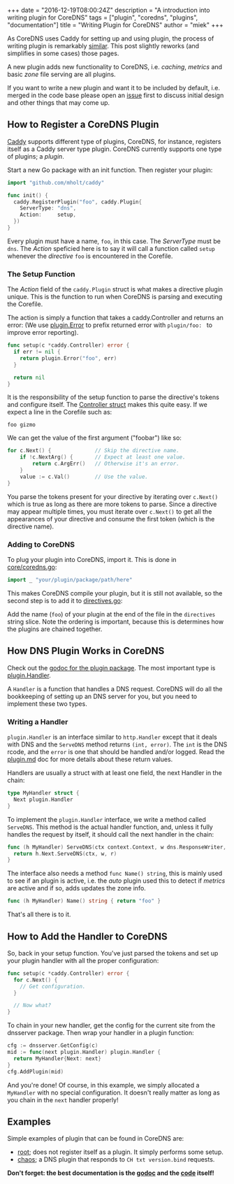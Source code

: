 +++
date = "2016-12-19T08:00:24Z"
description = "A introduction into writing plugin for CoreDNS"
tags = ["plugin", "coredns", "plugins", "documentation"]
title = "Writing Plugin for CoreDNS"
author = "miek"
+++

As CoreDNS uses Caddy for setting up and using plugin, the process of writing plugin is
remarkably [similar](https://github.com/mholt/caddy/wiki/Writing-a-Plugin:-Directives). This post
slightly reworks (and simplifies in some cases) those pages.

A new plugin adds new functionality to CoreDNS, i.e. *caching*, *metrics* and basic *zone* file
serving are all plugins.

If you want to write a new plugin and want it to be included by default, i.e. merged in the code
base please open an [issue](https://github.com/coredns/coredns/issues) first to discuss initial design
and other things that may come up.

## How to Register a CoreDNS Plugin

[Caddy](https://caddyserver.com) supports different type of plugins, CoreDNS, for instance,
registers itself as a Caddy server type plugin. CoreDNS currently supports one type of plugins;
a *plugin*.

Start a new Go package with an init function. Then register your plugin:

```go
import "github.com/mholt/caddy"

func init() {
  caddy.RegisterPlugin("foo", caddy.Plugin{
    ServerType: "dns",
    Action:     setup,
  })
}
```

Every plugin must have a name, `foo`, in this case. The *ServerType* must be `dns`. The *Action*
speficied here is to say it will call a function called `setup` whenever the *directive* `foo` is
encountered in the Corefile.

### The Setup Function

The *Action* field of the `caddy.Plugin` struct is what makes a directive plugin unique. This is the
function to run when CoreDNS is parsing and executing the Corefile.

The action is simply a function that takes a caddy.Controller and returns an error:
(We use [plugin.Error](https://godoc.org/github.com/coredns/coredns/plugin#Error) to prefix
returned error with `plugin/foo: ` to improve error reporting).

``` go
func setup(c *caddy.Controller) error {
  if err != nil {
    return plugin.Error("foo", err)
  }

  return nil
}
```

It is the responsibility of the setup function to parse the directive's tokens and configure itself.
The [Controller struct](https://godoc.org/github.com/mholt/caddy#Controller)
makes this quite easy. If we expect a line in the Corefile such as:

```
foo gizmo
```

We can get the value of the first argument ("foobar") like so:

```go
for c.Next() {              // Skip the directive name.
    if !c.NextArg() {       // Expect at least one value.
        return c.ArgErr()   // Otherwise it's an error.
    }
    value := c.Val()        // Use the value.
}
```
You parse the tokens present for your directive by iterating over `c.Next()` which is true as long
as there are more tokens to parse. Since a directive may appear multiple times, you must iterate
over `c.Next()` to get all the appearances of your directive and consume the first token (which is the
directive name).

### Adding to CoreDNS

To plug your plugin into CoreDNS, import it. This is done in
[core/coredns.go](https://github.com/coredns/coredns/blob/master/core/coredns.go):


```go
import _ "your/plugin/package/path/here"
```

This makes CoreDNS compile your plugin, but it is still not available, so the second step is
to add it to [directives.go](https://github.com/coredns/coredns/blob/master/core/dnsserver/directives.go):

Add the name (`foo`) of your plugin at the end of the file in the `directives` string slice.
Note the ordering is important, because this is determines how the plugins are chained together.

## How DNS Plugin Works in CoreDNS

Check out the [godoc for the plugin
package](http://godoc.org/github.com/coredns/coredns/plugin). The most important type is
[plugin.Handler](https://godoc.org/github.com/coredns/coredns/plugin#Handler).

A `Handler` is a function that handles a DNS request. CoreDNS will do all the bookkeeping of setting
up an DNS server for you, but you need to implement these two types.

### Writing a Handler

`plugin.Handler` is an interface similar to `http.Handler` except that it deals with DNS and the
`ServeDNS` method returns `(int, error)`. The `int` is the DNS rcode, and the `error` is one that
should be handled and/or logged. Read the
[plugin.md](https://github.com/coredns/coredns/blob/master/plugin.md) doc for more details
about these return values.

Handlers are usually a struct with at least one field, the next Handler in the chain:

```go
type MyHandler struct {
  Next plugin.Handler
}
```

To implement the `plugin.Handler` interface, we write a method called `ServeDNS`.
This method is the actual handler function, and, unless it fully handles the request by itself, it
should call the next handler in the chain:

```go
func (h MyHandler) ServeDNS(ctx context.Context, w dns.ResponseWriter, r *dns.Msg) (int, error) {
  return h.Next.ServeDNS(ctx, w, r)
}
```

The interface also needs a method `func Name() string`, this is mainly used to see if an plugin
is active, i.e. the *auto* plugin used this to detect if *metrics* are active and if so, adds
updates the zone info.

```go
func (h MyHandler) Name() string { return "foo" }
```

That's all there is to it.

## How to Add the Handler to CoreDNS

So, back in your setup function. You've just parsed the tokens and set up your plugin handler
with all the proper configuration:

```go
func setup(c *caddy.Controller) error {
  for c.Next() {
    // Get configuration.
  }

  // Now what?
}
```

To chain in your new handler, get the config for the current site from the dnsserver package.
Then wrap your handler in a plugin function:

```go
cfg := dnsserver.GetConfig(c)
mid := func(next plugin.Handler) plugin.Handler {
  return MyHandler{Next: next}
}
cfg.AddPlugin(mid)
```

And you're done! Of course, in this example, we simply allocated a `MyHandler` with no special
configuration. It doesn't really matter as long as you chain in the `next` handler properly!

## Examples

Simple examples of plugin that can be found in CoreDNS are:

* [root](https://godoc.org/github.com/coredns/coredns/plugin/root); does not register itself as
  a plugin. It simply performs some setup.
* [chaos](https://godoc.org/github.com/coredns/coredns/plugin/chaos); a DNS plugin that
  responds to `CH txt version.bind` requests.

**Don't forget: the best documentation is the [godoc](https://godoc.org/github.com/coredns/coredns)
and the [code](https://github.com/coredns/coredns) itself!**
